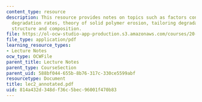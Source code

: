 ```yaml
---
content_type: resource
description: This resource provides notes on topics such as factors controlling polymer
  degradation rates, theory of solid polymer erosion, tailoring degradable polymer
  structure and composition.
file: https://ol-ocw-studio-app-production.s3.amazonaws.com/courses/20-462j-molecular-principles-of-biomaterials-spring-2006/814a432d348df36c5bec96001f470b83_lec2_annotated.pdf
file_type: application/pdf
learning_resource_types:
- Lecture Notes
ocw_type: OCWFile
parent_title: Lecture Notes
parent_type: CourseSection
parent_uid: 588bf044-655b-8b76-317c-330ce5599abf
resourcetype: Document
title: lec2_annotated.pdf
uid: 814a432d-348d-f36c-5bec-96001f470b83
---
```

